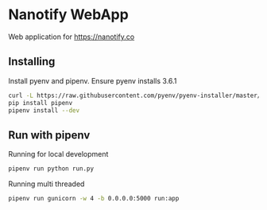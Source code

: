 # Nanotify WebApp

Web application for https://nanotify.co

## Installing
Install pyenv and pipenv. Ensure pyenv installs 3.6.1
```bash
curl -L https://raw.githubusercontent.com/pyenv/pyenv-installer/master/bin/pyenv-installer | bash
pip install pipenv
pipenv install --dev
```

## Run with pipenv 
Running for local development
```bash
pipenv run python run.py
```
Running multi threaded
```bash
pipenv run gunicorn -w 4 -b 0.0.0.0:5000 run:app
```
